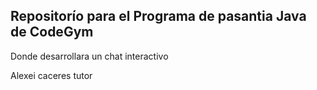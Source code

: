 ## Repositorío para el Programa de pasantia Java de CodeGym
Donde desarrollara un chat interactivo 

Alexei caceres tutor